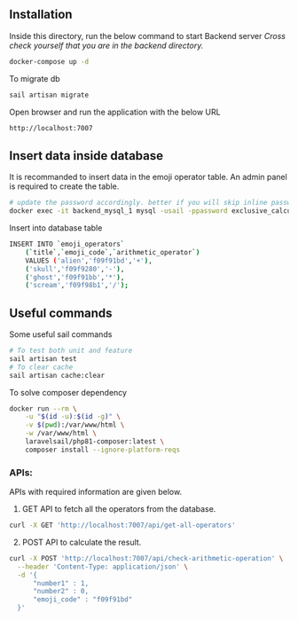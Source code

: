 ## Installation

Inside this directory, run the below command to start Backend server
_Cross check yourself that you are in the backend directory._
```sh
docker-compose up -d
```

To migrate db
```sh
sail artisan migrate
```

Open browser and run the application with the below URL
```sh
http://localhost:7007
```
## Insert data inside database
It is recommanded to insert data in the emoji operator table. An admin panel is required to create the table.

```sh
# update the password accordingly. better if you will skip inline password
docker exec -it backend_mysql_1 mysql -usail -ppassword exclusive_calculator
```

Insert into database table
```sh
INSERT INTO `emoji_operators` 
    (`title`,`emoji_code`,`arithmetic_operator`) 
    VALUES ('alien','f09f91bd','+'),
    ('skull','f09f9280','-'),
    ('ghost','f09f91bb','*'),
    ('scream','f09f98b1','/');
```
## Useful commands
Some useful sail commands
```sh
# To test both unit and feature
sail artisan test
# To clear cache
sail artisan cache:clear
```

To solve composer dependency
```sh
docker run --rm \
    -u "$(id -u):$(id -g)" \
    -v $(pwd):/var/www/html \
    -w /var/www/html \
    laravelsail/php81-composer:latest \
    composer install --ignore-platform-reqs
```
### APIs:

APIs with required information are given below.

1. GET API to fetch all the operators from the database.
```sh
curl -X GET 'http://localhost:7007/api/get-all-operators'
```
2. POST API to calculate the result.
```sh
curl -X POST 'http://localhost:7007/api/check-arithmetic-operation' \
  --header 'Content-Type: application/json' \
  -d '{
      "number1" : 1,
      "number2" : 0,
      "emoji_code" : "f09f91bd"
  }'
```
